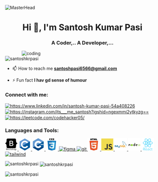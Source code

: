 ![MasterHead](https://www.nuvias.com/wp-content/uploads/2019/09/github-banner.jpg)
<h1 align="center">Hi 👋, I'm Santosh Kumar Pasi</h1>
<h3 align="center">A Coder,.. A Developer,...</h3>
<img align="right" alt="coding" width="450px" src="https://repository-images.githubusercontent.com/462900780/0a10af70-6cbf-46df-9071-0ff586a3b1d6" />
<p align="left"> <img src="https://komarev.com/ghpvc/?username=santoshkrpasi&label=Profile%20views&color=0e75b6&style=flat" alt="santoshkrpasi" /> </p>

- 📫 How to reach me **santoshpasi6566@gmail.com**

- ⚡ Fun fact **I hav gd sense of humour**

<h3 align="left">Connect with me:</h3>
<p align="left">
<a href="https://linkedin.com/in/https://www.linkedin.com/in/santosh-kumar-pasi-54a408226" target="blank"><img align="center" src="https://raw.githubusercontent.com/rahuldkjain/github-profile-readme-generator/master/src/images/icons/Social/linked-in-alt.svg" alt="https://www.linkedin.com/in/santosh-kumar-pasi-54a408226" height="30" width="40" /></a>
<a href="https://instagram.com/https://instagram.com/its___me_santosh?igshid=ngexmmi2ytkyzg==" target="blank"><img align="center" src="https://raw.githubusercontent.com/rahuldkjain/github-profile-readme-generator/master/src/images/icons/Social/instagram.svg" alt="https://instagram.com/its___me_santosh?igshid=ngexmmi2ytkyzg==" height="30" width="40" /></a>
<a href="https://www.leetcode.com/https://leetcode.com/codehacker05/" target="blank"><img align="center" src="https://raw.githubusercontent.com/rahuldkjain/github-profile-readme-generator/master/src/images/icons/Social/leet-code.svg" alt="https://leetcode.com/codehacker05/" height="30" width="40" /></a>
</p>
<h3 align="left">Languages and Tools:</h3>
<p align="left"> <a href="https://getbootstrap.com" target="_blank" rel="noreferrer"> <img src="https://raw.githubusercontent.com/devicons/devicon/master/icons/bootstrap/bootstrap-plain-wordmark.svg" alt="bootstrap" width="40" height="40"/> </a> <a href="https://www.cprogramming.com/" target="_blank" rel="noreferrer"> <img src="https://raw.githubusercontent.com/devicons/devicon/master/icons/c/c-original.svg" alt="c" width="40" height="40"/> </a> <a href="https://www.w3schools.com/cpp/" target="_blank" rel="noreferrer"> <img src="https://raw.githubusercontent.com/devicons/devicon/master/icons/cplusplus/cplusplus-original.svg" alt="cplusplus" width="40" height="40"/> </a> <a href="https://www.w3schools.com/css/" target="_blank" rel="noreferrer"> <img src="https://raw.githubusercontent.com/devicons/devicon/master/icons/css3/css3-original-wordmark.svg" alt="css3" width="40" height="40"/> </a> <a href="https://www.figma.com/" target="_blank" rel="noreferrer"> <img src="https://www.vectorlogo.zone/logos/figma/figma-icon.svg" alt="figma" width="40" height="40"/> </a> <a href="https://git-scm.com/" target="_blank" rel="noreferrer"> <img src="https://www.vectorlogo.zone/logos/git-scm/git-scm-icon.svg" alt="git" width="40" height="40"/> </a> <a href="https://www.w3.org/html/" target="_blank" rel="noreferrer"> <img src="https://raw.githubusercontent.com/devicons/devicon/master/icons/html5/html5-original-wordmark.svg" alt="html5" width="40" height="40"/> </a> <a href="https://developer.mozilla.org/en-US/docs/Web/JavaScript" target="_blank" rel="noreferrer"> <img src="https://raw.githubusercontent.com/devicons/devicon/master/icons/javascript/javascript-original.svg" alt="javascript" width="40" height="40"/> </a> <a href="https://www.mysql.com/" target="_blank" rel="noreferrer"> <img src="https://raw.githubusercontent.com/devicons/devicon/master/icons/mysql/mysql-original-wordmark.svg" alt="mysql" width="40" height="40"/> </a> <a href="https://nodejs.org" target="_blank" rel="noreferrer"> <img src="https://raw.githubusercontent.com/devicons/devicon/master/icons/nodejs/nodejs-original-wordmark.svg" alt="nodejs" width="40" height="40"/> </a> <a href="https://reactjs.org/" target="_blank" rel="noreferrer"> <img src="https://raw.githubusercontent.com/devicons/devicon/master/icons/react/react-original-wordmark.svg" alt="react" width="40" height="40"/> </a> <a href="https://tailwindcss.com/" target="_blank" rel="noreferrer"> <img src="https://www.vectorlogo.zone/logos/tailwindcss/tailwindcss-icon.svg" alt="tailwind" width="40" height="40"/> </a> </p>

<p><img align="left" src="https://github-readme-stats.vercel.app/api/top-langs?username=santoshkrpasi&show_icons=true&locale=en&layout=compact" alt="santoshkrpasi" /></p>

<p>&nbsp;<img align="center" src="https://github-readme-stats.vercel.app/api?username=santoshkrpasi&show_icons=true&locale=en" alt="santoshkrpasi" /></p>

<p><img align="center" src="https://github-readme-streak-stats.herokuapp.com/?user=santoshkrpasi&" alt="santoshkrpasi" /></p>
